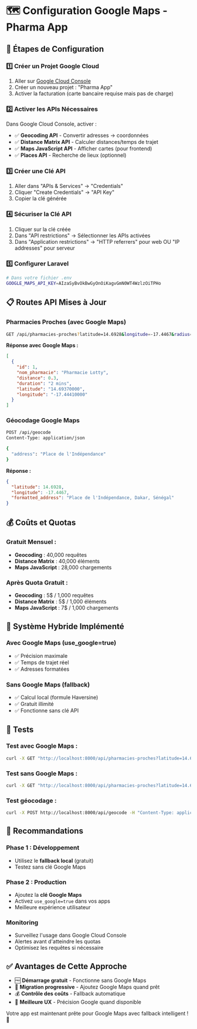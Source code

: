 # 🗺️ Configuration Google Maps - Pharma App

## 🚀 **Étapes de Configuration**

### 1️⃣ **Créer un Projet Google Cloud**
1. Aller sur [Google Cloud Console](https://console.cloud.google.com/)
2. Créer un nouveau projet : "Pharma App"
3. Activer la facturation (carte bancaire requise mais pas de charge)

### 2️⃣ **Activer les APIs Nécessaires**
Dans Google Cloud Console, activer :
- ✅ **Geocoding API** - Convertir adresses → coordonnées
- ✅ **Distance Matrix API** - Calculer distances/temps de trajet
- ✅ **Maps JavaScript API** - Afficher cartes (pour frontend)
- ✅ **Places API** - Recherche de lieux (optionnel)

### 3️⃣ **Créer une Clé API**
1. Aller dans "APIs & Services" → "Credentials"
2. Cliquer "Create Credentials" → "API Key"
3. Copier la clé générée

### 4️⃣ **Sécuriser la Clé API**
1. Cliquer sur la clé créée
2. Dans "API restrictions" → Sélectionner les APIs activées
3. Dans "Application restrictions" → "HTTP referrers" pour web OU "IP addresses" pour serveur

### 5️⃣ **Configurer Laravel**
```bash
# Dans votre fichier .env
GOOGLE_MAPS_API_KEY=AIzaSyBvOkBwGyOnOiKagvGmN0WT4WzlzOiTPHo
```

## 📋 **Routes API Mises à Jour**

### **Pharmacies Proches (avec Google Maps)**
```bash
GET /api/pharmacies-proches?latitude=14.6928&longitude=-17.4467&radius=5&use_google=true
```

**Réponse avec Google Maps :**
```json
[
  {
    "id": 1,
    "nom_pharmacie": "Pharmacie Lotty",
    "distance": 0.3,
    "duration": "2 mins",
    "latitude": "14.69370000",
    "longitude": "-17.44410000"
  }
]
```

### **Géocodage Google Maps**
```bash
POST /api/geocode
Content-Type: application/json

{
  "address": "Place de l'Indépendance"
}
```

**Réponse :**
```json
{
  "latitude": 14.6928,
  "longitude": -17.4467,
  "formatted_address": "Place de l'Indépendance, Dakar, Sénégal"
}
```

## 💰 **Coûts et Quotas**

### **Gratuit Mensuel :**
- **Geocoding** : 40,000 requêtes
- **Distance Matrix** : 40,000 éléments  
- **Maps JavaScript** : 28,000 chargements

### **Après Quota Gratuit :**
- **Geocoding** : 5$ / 1,000 requêtes
- **Distance Matrix** : 5$ / 1,000 éléments
- **Maps JavaScript** : 7$ / 1,000 chargements

## 🔄 **Système Hybride Implémenté**

### **Avec Google Maps (use_google=true)**
- ✅ Précision maximale
- ✅ Temps de trajet réel
- ✅ Adresses formatées

### **Sans Google Maps (fallback)**
- ✅ Calcul local (formule Haversine)
- ✅ Gratuit illimité
- ✅ Fonctionne sans clé API

## 🧪 **Tests**

### **Test avec Google Maps :**
```bash
curl -X GET "http://localhost:8000/api/pharmacies-proches?latitude=14.6928&longitude=-17.4467&use_google=true" -H "Accept: application/json"
```

### **Test sans Google Maps :**
```bash
curl -X GET "http://localhost:8000/api/pharmacies-proches?latitude=14.6928&longitude=-17.4467" -H "Accept: application/json"
```

### **Test géocodage :**
```bash
curl -X POST http://localhost:8000/api/geocode -H "Content-Type: application/json" -d '{"address":"Plateau, Dakar"}'
```

## 🎯 **Recommandations**

### **Phase 1 : Développement**
- Utilisez le **fallback local** (gratuit)
- Testez sans clé Google Maps

### **Phase 2 : Production**
- Ajoutez la **clé Google Maps**
- Activez `use_google=true` dans vos apps
- Meilleure expérience utilisateur

### **Monitoring**
- Surveillez l'usage dans Google Cloud Console
- Alertes avant d'atteindre les quotas
- Optimisez les requêtes si nécessaire

## ✅ **Avantages de Cette Approche**

- 🆓 **Démarrage gratuit** - Fonctionne sans Google Maps
- 🔄 **Migration progressive** - Ajoutez Google Maps quand prêt
- 💰 **Contrôle des coûts** - Fallback automatique
- 🚀 **Meilleure UX** - Précision Google quand disponible

Votre app est maintenant prête pour Google Maps avec fallback intelligent ! 🎉